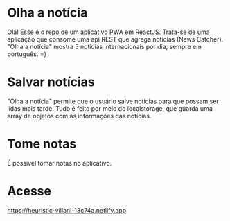 # Olha a notícia

Olá!
Esse é o repo de um aplicativo PWA em ReactJS. Trata-se de uma aplicação que consome uma api REST que agrega notícias (News Catcher).
"Olha a notícia" mostra 5 notícias internacionais por dia, sempre em português. =)

# Salvar notícias

"Olha a notícia" permite que o usuário salve notícias para que possam ser lidas mais tarde.
Tudo é feito por meio do localstorage, que guarda uma array de objetos com as informações das notícias.

# Tome notas

É possível tomar notas no aplicativo.

# Acesse

https://heuristic-villani-13c74a.netlify.app

